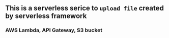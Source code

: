 ## This is a serverless serice to `upload file` created by serverless framework
### AWS Lambda, API Gateway, S3 bucket
